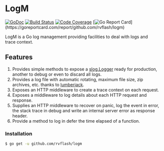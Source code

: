 # LogM

[![GoDoc](https://godoc.org/github.com/rvflash/logm?status.svg)](https://godoc.org/github.com/rvflash/logm)
[![Build Status](https://github.com/rvflash/logm/workflows/build/badge.svg)](https://github.com/rvflash/logm/actions?workflow=build)
[![Code Coverage](https://codecov.io/gh/rvflash/logm/branch/master/graph/badge.svg)](https://codecov.io/gh/rvflash/logm)
[![Go Report Card](https://goreportcard.com/badge/github.com/rvflash/logm?)](https://goreportcard.com/report/github.com/rvflash/logm)


LogM is a Go log management providing facilities to deal with logs and trace context.

## Features

1. Provides simple methods to expose a [slog.Logger](https://pkg.go.dev/golang.org/x/exp/slog) ready for production, another to debug or even to discard all logs. 
2. Provides a log file with automatic rotating, maximum file size, zip archives, etc. thanks to [lumberjack](https://github.com/natefinch/lumberjack).
3. Exposes an HTTP middleware to create a trace context on each request. 
4. Exposes a middleware to log details about each HTTP request and response.
5. Supplies an HTTP middleware to recover on panic, log the event in error, the stack trace in debug and write an internal server error as response header.
6. Provide a method to log in defer the time elapsed of a function. 


### Installation

```bash
$ go get -u github.com/rvflash/logm
```